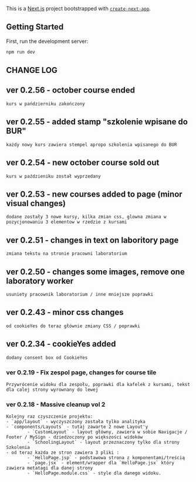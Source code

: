 This is a [Next.js](https://nextjs.org) project bootstrapped with [`create-next-app`](https://nextjs.org/docs/app/api-reference/cli/create-next-app).

## Getting Started

First, run the development server:

```bash
npm run dev
```

## CHANGE LOG

## ver 0.2.56 - october course ended

    kurs w pańdzierniku zakończony

## ver 0.2.55 - added stamp "szkolenie wpisane do BUR"

    każdy nowy kurs zawiera stempel apropo szkolenia wpisanego do BUR

## ver 0.2.54 - new october course sold out

    kurs w paździeniku został wyprzedany

## ver 0.2.53 - new courses added to page (minor visual changes)

    dodane zostały 3 nowe kursy, kilka zmian css, glowna zmiana w pozycjonowaniu 3 elementow w rzedzie z kursami

## ver 0.2.51 - changes in text on laboritory page

    zmiana tekstu na stronie pracowni laboratorium

## ver 0.2.50 - changes some images, remove one laboratory worker

    usuniety pracownik laboratorium / inne mniejsze poprawki

## ver 0.2.43 - minor css changes

    od cookieYes do teraz głównie zmiany CSS / poprawki

## ver 0.2.34 - cookieYes added

    dodany consent box od CookieYes

### ver 0.2.19 - Fix zespol page, changes for course tile

    Przywrócenie widoku dla zespołu, poprawki dla kafelek z kursami, tekst dla calej strony wyrownany do lewej

### ver 0.2.18 - Massive cleanup vol 2

    Kolejny raz czyszczenie projektu:
    - `app/layout` - wyczyszczony została tylko analityka
    - `components/Layouts` - tutaj zawarte 2 nowe Layout'y
            - `CustomLayout` - layout główny, zawiera w sobie Navigacje / Footer / MySign - dziedzoczony po większości widoków
            - `SchoolingLayout` - layout przeznaczony tylko dla strony Szkolenia
    - od teraz każda ze stron zawiera 3 pliki :
            - `HelloPage.jsp` - podstawowa strona z komponentami/treścią
            - `page.jsx` - element/wrapper dla `HelloPage.jsx` który zawiera metatagi dla danej strony
            - `HelloPage.module.css` - style dla danego widoku.

